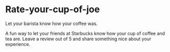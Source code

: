# Rate-your-cup-of-joe
Let your barista know how your coffee was.

A fun way to let your friends at Starbucks know how your cup of coffee and tea are.  Leave a review out of 5 and share something nice about your experience.

